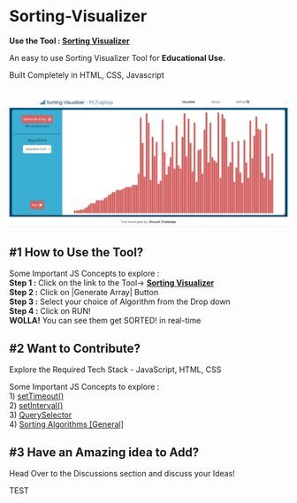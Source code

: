 # Sorting-Visualizer
<p><b>Use the Tool : <a href="https://techieshouvik.github.io/Sorting-Visualizer/">Sorting Visualizer</a></b></p>
<p>An easy to use Sorting Visualizer Tool for <b>Educational Use.</b></p>
Built Completely in HTML, CSS, Javascript<br><br>
<p align = "center">
  <img src = "Postpic1.PNG">
</p>

<p><h2><b>#1 How to Use the Tool?</b></h2></p>
<p> Some Important JS Concepts to explore : <br>
  <b>Step 1 :</b> Click on the link to the Tool→ <b><a href="https://techieshouvik.github.io/Sorting-Visualizer/">Sorting Visualizer</a></b> <br>
  <b>Step 2 :</b> Click on |Generate Array| Button<br>
  <b>Step 3 :</b> Select your choice of Algorithm from the Drop down<br>
  <b>Step 4 :</b> Click on RUN!<br>
  <b>WOLLA!</b> You can see them get SORTED! in real-time<br>
</p>

<p><h2><b>#2 Want to Contribute?</b></h2></p>
<p> Explore the Required Tech Stack - JavaScript, HTML, CSS</p>
<p> Some Important JS Concepts to explore : <br>
  1) <a href="https://www.w3schools.com/jsref/met_win_settimeout.asp">setTimeout()</a><br>
  2) <a href="https://www.w3schools.com/jsref/met_win_setinterval.asp">setInterval()</a><br>
  3) <a href="https://www.w3schools.com/jsref/met_document_queryselector.asp">QuerySelector</a><br>
  4) <a href="https://www.google.com/search?q=sorting+algorithms">Sorting Algorithms [General]</a><br>
</p>

<p><h2><b>#3 Have an Amazing idea to Add?</b></h2></p>
<p> Head Over to the Discussions section and discuss your Ideas! </p>
<p> TEST <p>
